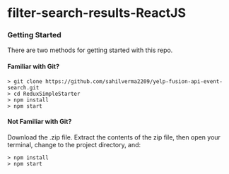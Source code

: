 # filter-search-results-ReactJS

### Getting Started

There are two methods for getting started with this repo.

#### Familiar with Git?
```
> git clone https://github.com/sahilverma2209/yelp-fusion-api-event-search.git
> cd ReduxSimpleStarter
> npm install
> npm start
```

#### Not Familiar with Git?
Download the .zip file.  Extract the contents of the zip file, then open your terminal, change to the project directory, and:

```
> npm install
> npm start
```
